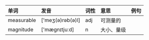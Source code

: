 | 单词 | 发音| 词性| 意思| 例句|
| :-- | :--| :--| :--| :--|
|measurable | ['meʒ(ə)rəb(ə)l] | adj| 可测量的||
|magnitude|['mægnɪtjuːd]|n|大小、量级||
